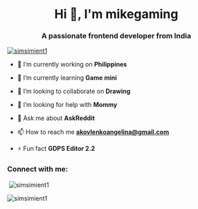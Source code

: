 <h1 align="center">Hi 👋, I'm mikegaming</h1>
<h3 align="center">A passionate frontend developer from India</h3>

<p align="left"> <a href="https://github.com/ryo-ma/github-profile-trophy"><img src="https://github-profile-trophy.vercel.app/?username=simsimient1" alt="simsimient1" /></a> </p>

- 🔭 I’m currently working on **Philippines**

- 🌱 I’m currently learning **Game mini**

- 👯 I’m looking to collaborate on **Drawing**

- 🤝 I’m looking for help with **Mommy**

- 💬 Ask me about **AskReddit**

- 📫 How to reach me **akovlenkoangelina@gmail.com**

- ⚡ Fun fact **GDPS Editor 2.2**

<h3 align="left">Connect with me:</h3>
<p align="left">
</p>

<p>&nbsp;<img align="center" src="https://github-readme-stats.vercel.app/api?username=simsimient1&show_icons=true&locale=en" alt="simsimient1" /></p>

<p><img align="center" src="https://github-readme-streak-stats.herokuapp.com/?user=simsimient1&" alt="simsimient1" /></p>

